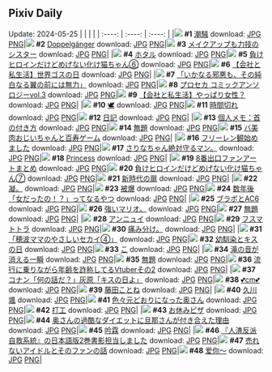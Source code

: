 ## Pixiv Daily
Update: 2024-05-25
|      |      |      |
| :----: | :----: | :----: |
|![](https://pixiv.microyu.workers.dev/c/240x480/img-master/img/2024/05/23/19/24/43/118981923_p0_master1200.jpg) **#1** [潮騒](https://www.pixiv.net/artworks/118981923) download: [JPG](https://pixiv.microyu.workers.dev/img-original/img/2024/05/23/19/24/43/118981923_p0.jpg) [PNG](https://pixiv.microyu.workers.dev/img-original/img/2024/05/23/19/24/43/118981923_p0.png)|![](https://pixiv.microyu.workers.dev/c/240x480/img-master/img/2024/05/24/00/00/58/118990878_p0_master1200.jpg) **#2** [Doppelgänger](https://www.pixiv.net/artworks/118990878) download: [JPG](https://pixiv.microyu.workers.dev/img-original/img/2024/05/24/00/00/58/118990878_p0.jpg) [PNG](https://pixiv.microyu.workers.dev/img-original/img/2024/05/24/00/00/58/118990878_p0.png)|![](https://pixiv.microyu.workers.dev/c/240x480/img-master/img/2024/05/23/20/03/13/118982967_p0_master1200.jpg) **#3** [メイクアップも力技のシスター](https://www.pixiv.net/artworks/118982967) download: [JPG](https://pixiv.microyu.workers.dev/img-original/img/2024/05/23/20/03/13/118982967_p0.jpg) [PNG](https://pixiv.microyu.workers.dev/img-original/img/2024/05/23/20/03/13/118982967_p0.png)|
|![](https://pixiv.microyu.workers.dev/c/240x480/img-master/img/2024/05/23/00/14/56/118964463_p0_master1200.jpg) **#4** [ホタル](https://www.pixiv.net/artworks/118964463) download: [JPG](https://pixiv.microyu.workers.dev/img-original/img/2024/05/23/00/14/56/118964463_p0.jpg) [PNG](https://pixiv.microyu.workers.dev/img-original/img/2024/05/23/00/14/56/118964463_p0.png)|![](https://pixiv.microyu.workers.dev/c/240x480/img-master/img/2024/05/23/00/01/10/118963832_p0_master1200.jpg) **#5** [負けヒロインだけどめげない化け猫ちゃん⑥](https://www.pixiv.net/artworks/118963832) download: [JPG](https://pixiv.microyu.workers.dev/img-original/img/2024/05/23/00/01/10/118963832_p0.jpg) [PNG](https://pixiv.microyu.workers.dev/img-original/img/2024/05/23/00/01/10/118963832_p0.png)|![](https://pixiv.microyu.workers.dev/c/240x480/img-master/img/2024/05/23/18/58/55/118981230_p0_master1200.jpg) **#6** [【会社と私生活】世界ゴスの日](https://www.pixiv.net/artworks/118981230) download: [JPG](https://pixiv.microyu.workers.dev/img-original/img/2024/05/23/18/58/55/118981230_p0.jpg) [PNG](https://pixiv.microyu.workers.dev/img-original/img/2024/05/23/18/58/55/118981230_p0.png)|
|![](https://pixiv.microyu.workers.dev/c/240x480/img-master/img/2024/05/24/07/30/01/118997810_p0_master1200.jpg) **#7** [「いかなる邪悪も、その純白なる翼の前には無力」](https://www.pixiv.net/artworks/118997810) download: [JPG](https://pixiv.microyu.workers.dev/img-original/img/2024/05/24/07/30/01/118997810_p0.jpg) [PNG](https://pixiv.microyu.workers.dev/img-original/img/2024/05/24/07/30/01/118997810_p0.png)|![](https://pixiv.microyu.workers.dev/c/240x480/img-master/img/2024/05/24/00/00/31/118990787_p0_master1200.jpg) **#8** [プロセカ コミックアンソロジーvol.3](https://www.pixiv.net/artworks/118990787) download: [JPG](https://pixiv.microyu.workers.dev/img-original/img/2024/05/24/00/00/31/118990787_p0.jpg) [PNG](https://pixiv.microyu.workers.dev/img-original/img/2024/05/24/00/00/31/118990787_p0.png)|![](https://pixiv.microyu.workers.dev/c/240x480/img-master/img/2024/05/24/11/59/17/119000996_p0_master1200.jpg) **#9** [【会社と私生活】やっぱり女性？](https://www.pixiv.net/artworks/119000996) download: [JPG](https://pixiv.microyu.workers.dev/img-original/img/2024/05/24/11/59/17/119000996_p0.jpg) [PNG](https://pixiv.microyu.workers.dev/img-original/img/2024/05/24/11/59/17/119000996_p0.png)|
|![](https://pixiv.microyu.workers.dev/c/240x480/img-master/img/2024/05/23/00/23/29/118964728_p0_master1200.jpg) **#10** [🕊️](https://www.pixiv.net/artworks/118964728) download: [JPG](https://pixiv.microyu.workers.dev/img-original/img/2024/05/23/00/23/29/118964728_p0.jpg) [PNG](https://pixiv.microyu.workers.dev/img-original/img/2024/05/23/00/23/29/118964728_p0.png)|![](https://pixiv.microyu.workers.dev/c/240x480/img-master/img/2024/05/23/18/00/08/118979828_p0_master1200.jpg) **#11** [時間切れ](https://www.pixiv.net/artworks/118979828) download: [JPG](https://pixiv.microyu.workers.dev/img-original/img/2024/05/23/18/00/08/118979828_p0.jpg) [PNG](https://pixiv.microyu.workers.dev/img-original/img/2024/05/23/18/00/08/118979828_p0.png)|![](https://pixiv.microyu.workers.dev/c/240x480/img-master/img/2024/05/24/18/19/28/119007581_p0_master1200.jpg) **#12** [日記](https://www.pixiv.net/artworks/119007581) download: [JPG](https://pixiv.microyu.workers.dev/img-original/img/2024/05/24/18/19/28/119007581_p0.jpg) [PNG](https://pixiv.microyu.workers.dev/img-original/img/2024/05/24/18/19/28/119007581_p0.png)|
|![](https://pixiv.microyu.workers.dev/c/240x480/img-master/img/2024/05/23/06/00/09/118969703_p0_master1200.jpg) **#13** [個人メモ：首の付き方](https://www.pixiv.net/artworks/118969703) download: [JPG](https://pixiv.microyu.workers.dev/img-original/img/2024/05/23/06/00/09/118969703_p0.jpg) [PNG](https://pixiv.microyu.workers.dev/img-original/img/2024/05/23/06/00/09/118969703_p0.png)|![](https://pixiv.microyu.workers.dev/c/240x480/img-master/img/2024/05/23/00/05/30/118964126_p0_master1200.jpg) **#14** [無題](https://www.pixiv.net/artworks/118964126) download: [JPG](https://pixiv.microyu.workers.dev/img-original/img/2024/05/23/00/05/30/118964126_p0.jpg) [PNG](https://pixiv.microyu.workers.dev/img-original/img/2024/05/23/00/05/30/118964126_p0.png)|![](https://pixiv.microyu.workers.dev/c/240x480/img-master/img/2024/05/24/00/02/13/118990991_p0_master1200.jpg) **#15** [バ美肉おじいちゃんと百寿ゲーム](https://www.pixiv.net/artworks/118990991) download: [JPG](https://pixiv.microyu.workers.dev/img-original/img/2024/05/24/00/02/13/118990991_p0.jpg) [PNG](https://pixiv.microyu.workers.dev/img-original/img/2024/05/24/00/02/13/118990991_p0.png)|
|![](https://pixiv.microyu.workers.dev/c/240x480/img-master/img/2024/05/24/23/17/55/119016887_p0_master1200.jpg) **#16** [フリーレン観始めました](https://www.pixiv.net/artworks/119016887) download: [JPG](https://pixiv.microyu.workers.dev/img-original/img/2024/05/24/23/17/55/119016887_p0.jpg) [PNG](https://pixiv.microyu.workers.dev/img-original/img/2024/05/24/23/17/55/119016887_p0.png)|![](https://pixiv.microyu.workers.dev/c/240x480/img-master/img/2024/05/23/22/51/13/118988355_p0_master1200.jpg) **#17** [さりなちゃん絶対守るマン。](https://www.pixiv.net/artworks/118988355) download: [JPG](https://pixiv.microyu.workers.dev/img-original/img/2024/05/23/22/51/13/118988355_p0.jpg) [PNG](https://pixiv.microyu.workers.dev/img-original/img/2024/05/23/22/51/13/118988355_p0.png)|![](https://pixiv.microyu.workers.dev/c/240x480/img-master/img/2024/05/23/21/26/44/118985488_p0_master1200.jpg) **#18** [Princess](https://www.pixiv.net/artworks/118985488) download: [JPG](https://pixiv.microyu.workers.dev/img-original/img/2024/05/23/21/26/44/118985488_p0.jpg) [PNG](https://pixiv.microyu.workers.dev/img-original/img/2024/05/23/21/26/44/118985488_p0.png)|
|![](https://pixiv.microyu.workers.dev/c/240x480/img-master/img/2024/05/23/00/00/56/118963810_p0_master1200.jpg) **#19** [8番出口ファンアートまとめ](https://www.pixiv.net/artworks/118963810) download: [JPG](https://pixiv.microyu.workers.dev/img-original/img/2024/05/23/00/00/56/118963810_p0.jpg) [PNG](https://pixiv.microyu.workers.dev/img-original/img/2024/05/23/00/00/56/118963810_p0.png)|![](https://pixiv.microyu.workers.dev/c/240x480/img-master/img/2024/05/24/00/00/52/118990863_p0_master1200.jpg) **#20** [負けヒロインだけどめげない化け猫ちゃん⑦](https://www.pixiv.net/artworks/118990863) download: [JPG](https://pixiv.microyu.workers.dev/img-original/img/2024/05/24/00/00/52/118990863_p0.jpg) [PNG](https://pixiv.microyu.workers.dev/img-original/img/2024/05/24/00/00/52/118990863_p0.png)|![](https://pixiv.microyu.workers.dev/c/240x480/img-master/img/2024/05/23/20/56/23/118984457_p0_master1200.jpg) **#21** [新時代の扉](https://www.pixiv.net/artworks/118984457) download: [JPG](https://pixiv.microyu.workers.dev/img-original/img/2024/05/23/20/56/23/118984457_p0.jpg) [PNG](https://pixiv.microyu.workers.dev/img-original/img/2024/05/23/20/56/23/118984457_p0.png)|
|![](https://pixiv.microyu.workers.dev/c/240x480/img-master/img/2024/05/23/09/12/57/118971975_p0_master1200.jpg) **#22** [凝。](https://www.pixiv.net/artworks/118971975) download: [JPG](https://pixiv.microyu.workers.dev/img-original/img/2024/05/23/09/12/57/118971975_p0.jpg) [PNG](https://pixiv.microyu.workers.dev/img-original/img/2024/05/23/09/12/57/118971975_p0.png)|![](https://pixiv.microyu.workers.dev/c/240x480/img-master/img/2024/05/23/18/40/45/118980820_p0_master1200.jpg) **#23** [被爆](https://www.pixiv.net/artworks/118980820) download: [JPG](https://pixiv.microyu.workers.dev/img-original/img/2024/05/23/18/40/45/118980820_p0.jpg) [PNG](https://pixiv.microyu.workers.dev/img-original/img/2024/05/23/18/40/45/118980820_p0.png)|![](https://pixiv.microyu.workers.dev/c/240x480/img-master/img/2024/05/23/12/47/02/118974889_p0_master1200.jpg) **#24** [数年後「女だったの！？」ってなるやつ](https://www.pixiv.net/artworks/118974889) download: [JPG](https://pixiv.microyu.workers.dev/img-original/img/2024/05/23/12/47/02/118974889_p0.jpg) [PNG](https://pixiv.microyu.workers.dev/img-original/img/2024/05/23/12/47/02/118974889_p0.png)|
|![](https://pixiv.microyu.workers.dev/c/240x480/img-master/img/2024/05/23/00/23/09/118964718_p0_master1200.jpg) **#25** [ブラボとAC6](https://www.pixiv.net/artworks/118964718) download: [JPG](https://pixiv.microyu.workers.dev/img-original/img/2024/05/23/00/23/09/118964718_p0.jpg) [PNG](https://pixiv.microyu.workers.dev/img-original/img/2024/05/23/00/23/09/118964718_p0.png)|![](https://pixiv.microyu.workers.dev/c/240x480/img-master/img/2024/05/23/20/29/21/118982991_p0_master1200.jpg) **#26** [強いマリオ。](https://www.pixiv.net/artworks/118982991) download: [JPG](https://pixiv.microyu.workers.dev/img-original/img/2024/05/23/20/29/21/118982991_p0.jpg) [PNG](https://pixiv.microyu.workers.dev/img-original/img/2024/05/23/20/29/21/118982991_p0.png)|![](https://pixiv.microyu.workers.dev/c/240x480/img-master/img/2024/05/24/00/27/30/118991843_p0_master1200.jpg) **#27** [無題](https://www.pixiv.net/artworks/118991843) download: [JPG](https://pixiv.microyu.workers.dev/img-original/img/2024/05/24/00/27/30/118991843_p0.jpg) [PNG](https://pixiv.microyu.workers.dev/img-original/img/2024/05/24/00/27/30/118991843_p0.png)|
|![](https://pixiv.microyu.workers.dev/c/240x480/img-master/img/2024/05/23/00/00/09/118963620_p0_master1200.jpg) **#28** [アンニュイ](https://www.pixiv.net/artworks/118963620) download: [JPG](https://pixiv.microyu.workers.dev/img-original/img/2024/05/23/00/00/09/118963620_p0.jpg) [PNG](https://pixiv.microyu.workers.dev/img-original/img/2024/05/23/00/00/09/118963620_p0.png)|![](https://pixiv.microyu.workers.dev/c/240x480/img-master/img/2024/05/24/07/03/00/118997520_p0_master1200.jpg) **#29** [フスマトトラ](https://www.pixiv.net/artworks/118997520) download: [JPG](https://pixiv.microyu.workers.dev/img-original/img/2024/05/24/07/03/00/118997520_p0.jpg) [PNG](https://pixiv.microyu.workers.dev/img-original/img/2024/05/24/07/03/00/118997520_p0.png)|![](https://pixiv.microyu.workers.dev/c/240x480/img-master/img/2024/05/23/06/50/21/118970271_p0_master1200.jpg) **#30** [痛み分け。](https://www.pixiv.net/artworks/118970271) download: [JPG](https://pixiv.microyu.workers.dev/img-original/img/2024/05/23/06/50/21/118970271_p0.jpg) [PNG](https://pixiv.microyu.workers.dev/img-original/img/2024/05/23/06/50/21/118970271_p0.png)|
|![](https://pixiv.microyu.workers.dev/c/240x480/img-master/img/2024/05/24/17/49/54/119006794_p0_master1200.jpg) **#31** [「穂波ママのやさしいセカイ④」](https://www.pixiv.net/artworks/119006794) download: [JPG](https://pixiv.microyu.workers.dev/img-original/img/2024/05/24/17/49/54/119006794_p0.jpg) [PNG](https://pixiv.microyu.workers.dev/img-original/img/2024/05/24/17/49/54/119006794_p0.png)|![](https://pixiv.microyu.workers.dev/c/240x480/img-master/img/2024/05/23/20/28/08/118983668_p0_master1200.jpg) **#32** [幼馴染とキスの日](https://www.pixiv.net/artworks/118983668) download: [JPG](https://pixiv.microyu.workers.dev/img-original/img/2024/05/23/20/28/08/118983668_p0.jpg) [PNG](https://pixiv.microyu.workers.dev/img-original/img/2024/05/23/20/28/08/118983668_p0.png)|![](https://pixiv.microyu.workers.dev/c/240x480/img-master/img/2024/05/24/11/50/32/119000863_p0_master1200.jpg) **#33** [こ](https://www.pixiv.net/artworks/119000863) download: [JPG](https://pixiv.microyu.workers.dev/img-original/img/2024/05/24/11/50/32/119000863_p0.jpg) [PNG](https://pixiv.microyu.workers.dev/img-original/img/2024/05/24/11/50/32/119000863_p0.png)|
|![](https://pixiv.microyu.workers.dev/c/240x480/img-master/img/2024/05/23/00/03/04/118963990_p0_master1200.jpg) **#34** [滝の音が消える一瞬](https://www.pixiv.net/artworks/118963990) download: [JPG](https://pixiv.microyu.workers.dev/img-original/img/2024/05/23/00/03/04/118963990_p0.jpg) [PNG](https://pixiv.microyu.workers.dev/img-original/img/2024/05/23/00/03/04/118963990_p0.png)|![](https://pixiv.microyu.workers.dev/c/240x480/img-master/img/2024/05/24/00/43/47/118992289_p0_master1200.jpg) **#35** [無題](https://www.pixiv.net/artworks/118992289) download: [JPG](https://pixiv.microyu.workers.dev/img-original/img/2024/05/24/00/43/47/118992289_p0.jpg) [PNG](https://pixiv.microyu.workers.dev/img-original/img/2024/05/24/00/43/47/118992289_p0.png)|![](https://pixiv.microyu.workers.dev/c/240x480/img-master/img/2024/05/23/21/10/55/118984973_p0_master1200.jpg) **#36** [流行に乗りながら年齢を詐称してるVtuberその2](https://www.pixiv.net/artworks/118984973) download: [JPG](https://pixiv.microyu.workers.dev/img-original/img/2024/05/23/21/10/55/118984973_p0.jpg) [PNG](https://pixiv.microyu.workers.dev/img-original/img/2024/05/23/21/10/55/118984973_p0.png)|
|![](https://pixiv.microyu.workers.dev/c/240x480/img-master/img/2024/05/23/17/07/06/118978812_p0_master1200.jpg) **#37** [コナン「何の話だ？」灰原「キスの日よ」](https://www.pixiv.net/artworks/118978812) download: [JPG](https://pixiv.microyu.workers.dev/img-original/img/2024/05/23/17/07/06/118978812_p0.jpg) [PNG](https://pixiv.microyu.workers.dev/img-original/img/2024/05/23/17/07/06/118978812_p0.png)|![](https://pixiv.microyu.workers.dev/c/240x480/img-master/img/2024/05/23/20/47/52/118984216_p0_master1200.jpg) **#38** [💕cm💕](https://www.pixiv.net/artworks/118984216) download: [JPG](https://pixiv.microyu.workers.dev/img-original/img/2024/05/23/20/47/52/118984216_p0.jpg) [PNG](https://pixiv.microyu.workers.dev/img-original/img/2024/05/23/20/47/52/118984216_p0.png)|![](https://pixiv.microyu.workers.dev/c/240x480/img-master/img/2024/05/23/17/57/26/118979749_p0_master1200.jpg) **#39** [藤田ことね](https://www.pixiv.net/artworks/118979749) download: [JPG](https://pixiv.microyu.workers.dev/img-original/img/2024/05/23/17/57/26/118979749_p0.jpg) [PNG](https://pixiv.microyu.workers.dev/img-original/img/2024/05/23/17/57/26/118979749_p0.png)|
|![](https://pixiv.microyu.workers.dev/c/240x480/img-master/img/2024/05/23/02/16/47/118967241_p0_master1200.jpg) **#40** [久川颯](https://www.pixiv.net/artworks/118967241) download: [JPG](https://pixiv.microyu.workers.dev/img-original/img/2024/05/23/02/16/47/118967241_p0.jpg) [PNG](https://pixiv.microyu.workers.dev/img-original/img/2024/05/23/02/16/47/118967241_p0.png)|![](https://pixiv.microyu.workers.dev/c/240x480/img-master/img/2024/05/24/00/04/17/118991110_p0_master1200.jpg) **#41** [色々元どおりになった奥さん](https://www.pixiv.net/artworks/118991110) download: [JPG](https://pixiv.microyu.workers.dev/img-original/img/2024/05/24/00/04/17/118991110_p0.jpg) [PNG](https://pixiv.microyu.workers.dev/img-original/img/2024/05/24/00/04/17/118991110_p0.png)|![](https://pixiv.microyu.workers.dev/c/240x480/img-master/img/2024/05/23/00/40/12/118965282_p0_master1200.jpg) **#42** [打工](https://www.pixiv.net/artworks/118965282) download: [JPG](https://pixiv.microyu.workers.dev/img-original/img/2024/05/23/00/40/12/118965282_p0.jpg) [PNG](https://pixiv.microyu.workers.dev/img-original/img/2024/05/23/00/40/12/118965282_p0.png)|
|![](https://pixiv.microyu.workers.dev/c/240x480/img-master/img/2024/05/24/20/30/05/119011253_p0_master1200.jpg) **#43** [お休みピザ](https://www.pixiv.net/artworks/119011253) download: [JPG](https://pixiv.microyu.workers.dev/img-original/img/2024/05/24/20/30/05/119011253_p0.jpg) [PNG](https://pixiv.microyu.workers.dev/img-original/img/2024/05/24/20/30/05/119011253_p0.png)|![](https://pixiv.microyu.workers.dev/c/240x480/img-master/img/2024/05/23/00/01/02/118963821_p0_master1200.jpg) **#44** [奥さんの過酷なダイエットに旦那さんが付き合えた理由](https://www.pixiv.net/artworks/118963821) download: [JPG](https://pixiv.microyu.workers.dev/img-original/img/2024/05/23/00/01/02/118963821_p0.jpg) [PNG](https://pixiv.microyu.workers.dev/img-original/img/2024/05/23/00/01/02/118963821_p0.png)|![](https://pixiv.microyu.workers.dev/c/240x480/img-master/img/2024/05/23/16/36/47/118978256_p0_master1200.jpg) **#45** [吟霖](https://www.pixiv.net/artworks/118978256) download: [JPG](https://pixiv.microyu.workers.dev/img-original/img/2024/05/23/16/36/47/118978256_p0.jpg) [PNG](https://pixiv.microyu.workers.dev/img-original/img/2024/05/23/16/36/47/118978256_p0.png)|
|![](https://pixiv.microyu.workers.dev/c/240x480/img-master/img/2024/05/23/21/35/49/118985827_p0_master1200.jpg) **#46** [『人渣反派自救系統』の日本語版2巻書影担当しました](https://www.pixiv.net/artworks/118985827) download: [JPG](https://pixiv.microyu.workers.dev/img-original/img/2024/05/23/21/35/49/118985827_p0.jpg) [PNG](https://pixiv.microyu.workers.dev/img-original/img/2024/05/23/21/35/49/118985827_p0.png)|![](https://pixiv.microyu.workers.dev/c/240x480/img-master/img/2024/05/23/00/30/06/118964981_p0_master1200.jpg) **#47** [売れないアイドルとそのファンの話](https://www.pixiv.net/artworks/118964981) download: [JPG](https://pixiv.microyu.workers.dev/img-original/img/2024/05/23/00/30/06/118964981_p0.jpg) [PNG](https://pixiv.microyu.workers.dev/img-original/img/2024/05/23/00/30/06/118964981_p0.png)|![](https://pixiv.microyu.workers.dev/c/240x480/img-master/img/2024/05/24/23/13/42/119016749_p0_master1200.jpg) **#48** [爱你～](https://www.pixiv.net/artworks/119016749) download: [JPG](https://pixiv.microyu.workers.dev/img-original/img/2024/05/24/23/13/42/119016749_p0.jpg) [PNG](https://pixiv.microyu.workers.dev/img-original/img/2024/05/24/23/13/42/119016749_p0.png)|
